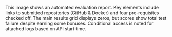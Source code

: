 This image shows an automated evaluation report. Key elements include links to submitted repositories (GitHub & Docker) and four pre-requisites checked off. The main results grid displays zeros, but scores show total test failure despite earning some bonuses. Conditional access is noted for attached logs based on API start time.